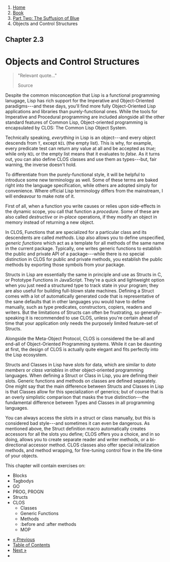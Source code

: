 <ol class="breadcrumb">
  <li><a href="/">Home</a></li>
  <li><a href="/book/">Book</a></li>
  <li><a href="/book/2-0-0-overview/">Part Two: The Suffusion of Blue</a></li>
  <li class="active">Objects and Control Structures</li>
</ol>

## Chapter 2.3

# Objects and Control Structures

> "Relevant quote..."
> <footer>Source</footer>

Despite the common misconception that Lisp is a functional programming lanugage, Lisp has rich support for the Imperative and Object-Oriented paradigms---and these days, you'll find more fully Object-Oriented Lisp applications and libraries than purely-functional ones. While the tools for Imperative and Procedural programming are included alongside all the other standard features of Common Lisp, Object-oriented programming is encapsulated by CLOS: The Common Lisp Object System.

Technically speaking, *everything* in Lisp is an object---and every object descends from `T`, except `NIL` (the empty list).  This is why, for example, every predicate test can return any value at all and be accepted as *true*; while only `NIL` or the empty list means that it evaluates to *false*.  As it turns out, you can also define CLOS classes and use them as types---but, fair warning, the inverse doesn't hold.

To differentiate from the purely-functional style, it will be helpful to introduce some new terminology as well.  Some of these terms are baked right into the language specification, while others are adopted simply for convenience.  Where official Lisp terminology differs from the mainstream, I will endeavour to make note of it.

First of all, when a function you write causes or relies upon side-effects in the dynamic scope, you call that function a *procedure*.  Some of these are also called *destructive* or *in-place* operations, if they modify an object in memory instead of returning a new object.

In CLOS, Functions that are specialized for a particular class and its descendents are called *methods*.  Lisp also allows you to define unspecified, *generic functions* which act as a template for all methods of the same name in the current package.  Typically, one writes generic functions to establish the public and private API of a package---while there is no special distinction in CLOS for public and private methods, you establish the public methods by exporting those symbols from your package.

Structs in Lisp are essentially the same in principle and use as Structs in C, or Prototype Functions in JavaScript.  They're a quick and lightweight option when you just need a structured type to track state in your program; they are also useful for building full-blown state machines.  Defining a Struct comes with a lot of automatically generated code that is representative of the sane defaults that in other languages you would have to define manually, such as type predicates, constructors, copiers, readers and writers.  But the limitations of Structs can often be frustrating, so generally-speaking it is recommended to use CLOS, unless you're certain ahead of time that your application only needs the purposely limited feature-set of Structs.

Alongside the Meta-Object Protocol, CLOS is considered the be-all and end-all of Object-Oriented Programming systems.  While it can be daunting at first, the design of CLOS is actually quite elegant and fits perfectly into the Lisp ecosystem.

Structs and Classes in Lisp have *slots* for data, which are similar to *data members* or *class variables* in other object-oriented programming languages.  When defining a Struct or Class in Lisp, you are defining their slots. Generic functions and methods on classes are defined separately.  One might say that the main difference between Structs and Classes in Lisp is that Classes allow for this specialization of generics; but of course that is an overly simplistic comparison that masks the true distinction---the fundamental difference between Types and Classes in all programming languages.

You can always access the slots in a struct or class manually, but this is considered bad style---and sometimes it can even be dangerous.  As mentioned above, the Struct definition macro automatically creates accessors for all the slots you define; CLOS offers you a choice, and in so doing, allows you to create separate reader and writer methods, or a bi-directional accessor method.  CLOS classes also offer special initialization methods, and method wrapping, for fine-tuning control flow in the life-time of your objects.

This chapter will contain exercises on:

* Blocks
* Tagbodys
* GO
* PROG, PROGN
* Structs
* CLOS
    * Classes
    * Generic Functions
    * Methods
    * :before and :after methods
    * MOP

<ul class="pager">
  <li class="previous"><a href="/book/2-02-0-regex/">&laquo; Previous</a></li>
  <li><a href="/book/">Table of Contents</a></li>
  <li class="next"><a href="/book/2-04-0-data-persistence/">Next &raquo;</a><li>
</ul>
